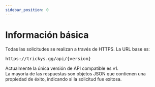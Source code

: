 ```yaml
---
sidebar_position: 0
---
```


# Información básica

Todas las solicitudes se realizan a través de HTTPS. La URL base es:
<pre>
https://trickys.gg/api/<span class="code-text">&#123;version&#125;</span>
</pre>

Actualmente la única versión de API compatible es <span class="code-text">v1</span>. <br /> La mayoría de las respuestas son objetos JSON que contienen una propiedad de <span class="code-text">éxito</span>, indicando si la solicitud fue exitosa.